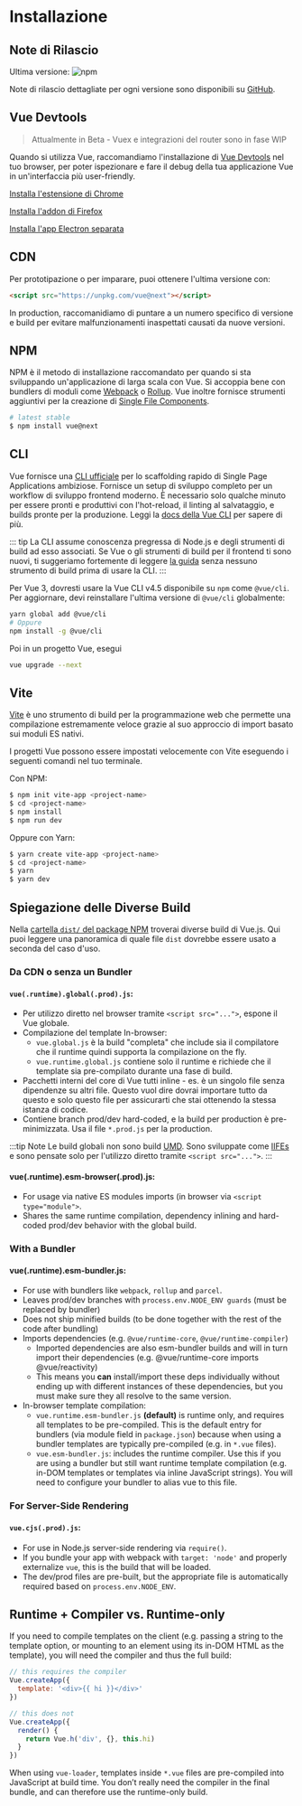 # Installazione

## Note di Rilascio

Ultima versione: ![npm](https://img.shields.io/npm/v/vue/next.svg)

Note di rilascio dettagliate per ogni versione sono disponibili su [GitHub](https://github.com/vuejs/vue-next/blob/master/CHANGELOG.md).

## Vue Devtools

> Attualmente in Beta - Vuex e integrazioni del router sono in fase WIP

Quando si utilizza Vue, raccomandiamo l'installazione di [Vue Devtools](https://github.com/vuejs/vue-devtools#vue-devtools) nel tuo browser, per poter ispezionare e fare il debug della tua applicazione Vue in un'interfaccia più user-friendly.

[Installa l'estensione di Chrome](https://chrome.google.com/webstore/detail/vuejs-devtools/ljjemllljcmogpfapbkkighbhhppjdbg)

[Installa l'addon di Firefox](https://addons.mozilla.org/en-US/firefox/addon/vue-js-devtools/)


[Installa l'app Electron separata](https://github.com/vuejs/vue-devtools/blob/dev/packages/shell-electron/README.md)

## CDN

Per prototipazione o per imparare, puoi ottenere l'ultima versione con:

```html
<script src="https://unpkg.com/vue@next"></script>
```

In production, raccomanidiamo di puntare a un numero specifico di versione e build per evitare malfunzionamenti inaspettati causati da nuove versioni. 

## NPM

NPM è il metodo di installazione raccomandato per quando si sta sviluppando un'applicazione di larga scala con Vue. Si accoppia bene con bundlers di moduli come  [Webpack](https://webpack.js.org/) o [Rollup](https://rollupjs.org/). Vue inoltre fornisce strumenti aggiuntivi per la creazione di [Single File Components](../guide/single-file-component.html).

```bash
# latest stable
$ npm install vue@next
```

## CLI

Vue fornisce una [CLI ufficiale](https://github.com/vuejs/vue-cli) per lo scaffolding rapido di Single Page Applications ambiziose. Fornisce un setup di sviluppo completo per un workflow di sviluppo frontend moderno. È necessario solo qualche minuto per essere pronti e produttivi con l'hot-reload, il linting al salvataggio, e builds pronte per la produzione. Leggi la [docs della Vue CLI](https://cli.vuejs.org) per sapere di più.

::: tip
La CLI assume conoscenza pregressa di Node.js e degli strumenti di build ad esso associati. Se Vue o gli strumenti di build per il frontend ti sono nuovi, ti suggeriamo fortemente di leggere <a href="./">la guida</a> senza nessuno strumento di build prima di usare la CLI.
:::

Per Vue 3, dovresti usare la Vue CLI v4.5 disponibile su `npm` come `@vue/cli`. Per aggiornare, devi reinstallare l'ultima versione di `@vue/cli` globalmente:

```bash
yarn global add @vue/cli
# Oppure
npm install -g @vue/cli
```

Poi in un progetto Vue, esegui

```bash
vue upgrade --next
```

## Vite

[Vite](https://github.com/vitejs/vite) è uno strumento di build per la programmazione web che permette una compilazione estremamente veloce grazie al suo approccio di import basato sui moduli ES nativi.

I progetti Vue possono essere impostati velocemente con Vite eseguendo i seguenti comandi nel tuo terminale.

Con NPM:

```bash
$ npm init vite-app <project-name>
$ cd <project-name>
$ npm install
$ npm run dev
```

Oppure con Yarn:

```bash
$ yarn create vite-app <project-name>
$ cd <project-name>
$ yarn
$ yarn dev
```

## Spiegazione delle Diverse Build

Nella [cartella `dist/` del package NPM](https://cdn.jsdelivr.net/npm/vue@3.0.0-rc.1/dist/) troverai diverse build di Vue.js. Qui puoi leggere una panoramica di quale file `dist` dovrebbe essere usato a seconda del caso d'uso.

### Da CDN o senza un Bundler

#### `vue(.runtime).global(.prod).js`:

- Per utilizzo diretto nel browser tramite `<script src="...">`, espone il Vue globale.
- Compilazione del template In-browser:
  - `vue.global.js` è la build "completa" che include sia il compilatore che il runtime quindi supporta la compilazione on the fly.
  - `vue.runtime.global.js` contiene solo il runtime e richiede che il template sia pre-compilato durante una fase di build.
- Pacchetti interni del core di Vue tutti inline - es. è un singolo file senza dipendenze su altri file. Questo vuol dire dovrai importare tutto da questo e solo questo file per assicurarti che stai ottenendo la stessa istanza di codice. 
- Contiene branch prod/dev hard-coded, e la build per production è pre-minimizzata. Usa il file `*.prod.js` per la production.

:::tip Note
Le build globali non sono build [UMD](https://github.com/umdjs/umd). Sono sviluppate come [IIFEs](https://developer.mozilla.org/en-US/docs/Glossary/IIFE) e sono pensate solo per l'utilizzo diretto tramite `<script src="...">`.
:::

#### vue(.runtime).esm-browser(.prod).js:

- For usage via native ES modules imports (in browser via `<script type="module">`.
- Shares the same runtime compilation, dependency inlining and hard-coded prod/dev behavior with the global build.

### With a Bundler

#### vue(.runtime).esm-bundler.js:

- For use with bundlers like `webpack`, `rollup` and `parcel`.
- Leaves prod/dev branches with `process.env.NODE_ENV guards` (must be replaced by bundler)
- Does not ship minified builds (to be done together with the rest of the code after bundling)
- Imports dependencies (e.g. `@vue/runtime-core`, `@vue/runtime-compiler`)
  - Imported dependencies are also esm-bundler builds and will in turn import their dependencies (e.g. @vue/runtime-core imports @vue/reactivity)
  - This means you **can** install/import these deps individually without ending up with different instances of these dependencies, but you must make sure they all resolve to the same version.
- In-browser template compilation:
  - `vue.runtime.esm-bundler.js` **(default)** is runtime only, and requires all templates to be pre-compiled. This is the default entry for bundlers (via module field in `package.json`) because when using a bundler templates are typically pre-compiled (e.g. in `*.vue` files).
  - `vue.esm-bundler.js`: includes the runtime compiler. Use this if you are using a bundler but still want runtime template compilation (e.g. in-DOM templates or templates via inline JavaScript strings). You will need to configure your bundler to alias vue to this file.

### For Server-Side Rendering

#### `vue.cjs(.prod).js`:

- For use in Node.js server-side rendering via `require()`.
- If you bundle your app with webpack with `target: 'node'` and properly externalize `vue`, this is the build that will be loaded.
- The dev/prod files are pre-built, but the appropriate file is automatically required based on `process.env.NODE_ENV`.

## Runtime + Compiler vs. Runtime-only

If you need to compile templates on the client (e.g. passing a string to the template option, or mounting to an element using its in-DOM HTML as the template), you will need the compiler and thus the full build:

```js
// this requires the compiler
Vue.createApp({
  template: '<div>{{ hi }}</div>'
})

// this does not
Vue.createApp({
  render() {
    return Vue.h('div', {}, this.hi)
  }
})
```

When using `vue-loader`, templates inside `*.vue` files are pre-compiled into JavaScript at build time. You don’t really need the compiler in the final bundle, and can therefore use the runtime-only build.
